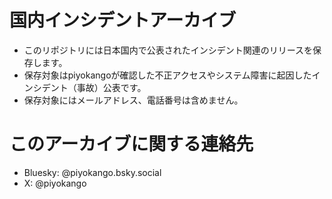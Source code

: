 # 国内インシデントアーカイブ
- このリポジトリには日本国内で公表されたインシデント関連のリリースを保存します。
- 保存対象はpiyokangoが確認した不正アクセスやシステム障害に起因したインシデント（事故）公表です。
- 保存対象にはメールアドレス、電話番号は含めません。

# このアーカイブに関する連絡先
- Bluesky: @piyokango.bsky.social
- X: @piyokango
